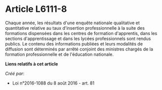# Article L6111-8

Chaque année, les résultats d'une enquête nationale qualitative et quantitative relative au taux d'insertion professionnelle
à la suite des formations dispensées dans les centres de formation d'apprentis, dans les sections d'apprentissage et dans les
lycées professionnels sont rendus publics. Le contenu des informations publiées et leurs modalités de diffusion sont
déterminés par arrêté conjoint des ministres chargés de la formation professionnelle et de l'éducation nationale.

**Liens relatifs à cet article**

_Créé par_:

  - Loi n°2016-1088 du 8 août 2016 - art. 81
